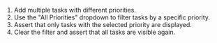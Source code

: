 1. Add multiple tasks with different priorities.
2. Use the "All Priorities" dropdown to filter tasks by a specific priority.
3. Assert that only tasks with the selected priority are displayed.
4. Clear the filter and assert that all tasks are visible again.